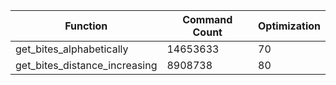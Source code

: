 | Function                      | Command Count | Optimization |
|-------------------------------|---------------|--------------|
| get_bites_alphabetically      | 14653633      | 70           |
| get_bites_distance_increasing | 8908738       | 80           |

